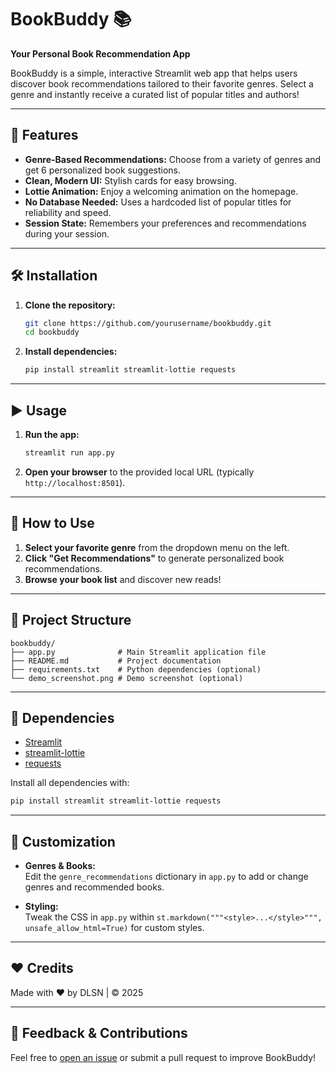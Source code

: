 # BookBuddy 📚

**Your Personal Book Recommendation App**

BookBuddy is a simple, interactive Streamlit web app that helps users discover book recommendations tailored to their favorite genres. Select a genre and instantly receive a curated list of popular titles and authors!

---

## 🚀 Features

- **Genre-Based Recommendations:** Choose from a variety of genres and get 6 personalized book suggestions.
- **Clean, Modern UI:** Stylish cards for easy browsing.
- **Lottie Animation:** Enjoy a welcoming animation on the homepage.
- **No Database Needed:** Uses a hardcoded list of popular titles for reliability and speed.
- **Session State:** Remembers your preferences and recommendations during your session.

---

## 🛠️ Installation

1. **Clone the repository:**
    ```bash
    git clone https://github.com/yourusername/bookbuddy.git
    cd bookbuddy
    ```

2. **Install dependencies:**
    ```bash
    pip install streamlit streamlit-lottie requests
    ```

---

## ▶️ Usage

1. **Run the app:**
    ```bash
    streamlit run app.py
    ```

2. **Open your browser** to the provided local URL (typically `http://localhost:8501`).

---

## 📒 How to Use

1. **Select your favorite genre** from the dropdown menu on the left.
2. **Click "Get Recommendations"** to generate personalized book recommendations.
3. **Browse your book list** and discover new reads!

---

## 📂 Project Structure

```
bookbuddy/
├── app.py              # Main Streamlit application file
├── README.md           # Project documentation
├── requirements.txt    # Python dependencies (optional)
└── demo_screenshot.png # Demo screenshot (optional)
```

---

## 🔗 Dependencies

- [Streamlit](https://streamlit.io/)  
- [streamlit-lottie](https://github.com/andfanilo/streamlit-lottie)  
- [requests](https://pypi.org/project/requests/)

Install all dependencies with:
```bash
pip install streamlit streamlit-lottie requests
```

---

## 📝 Customization

- **Genres & Books:**  
  Edit the `genre_recommendations` dictionary in `app.py` to add or change genres and recommended books.

- **Styling:**  
  Tweak the CSS in `app.py` within `st.markdown("""<style>...</style>""", unsafe_allow_html=True)` for custom styles.

---

## ❤️ Credits

Made with ❤️ by DLSN | © 2025

---

## 📧 Feedback & Contributions

Feel free to [open an issue](https://github.com/yourusername/bookbuddy/issues) or submit a pull request to improve BookBuddy!
